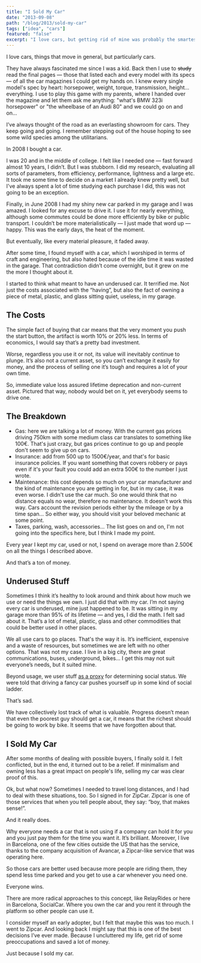 ```yaml
---
title: "I Sold My Car"
date: "2013-09-08"
path: "/blog/2013/sold-my-car"
tags: ["idea", "cars"]
featured: "false"
excerpt: "I love cars, but getting rid of mine was probably the smartest, most gratifying decision I've made during my twenties."
---
```


I love cars, things that move in general, but particularly cars.

They have always fascinated me since I was a kid. Back then I use to ~~study~~ read the final pages — those that listed each and every model with its specs — of all the car magazines I could get my hands on. I knew every single model's spec by heart: horsepower, weight, torque, transmission, height… everything. I use to play this game with my parents, where I handed over the magazine and let them ask me anything: "what's BMW 323i horsepower" or "the wheelbase of an Audi 80" and we could go on and on...

I’ve always thought of the road as an everlasting showroom for cars. They keep going and going. I remember stepping out of the house hoping to see some wild species among the utilitarians.

In 2008 I bought a car.

I was 20 and in the middle of college. I felt like I needed one — fast forward almost 10 years, I didn’t. But I was stubborn. I did my research, evaluating all sorts of parameters, from efficiency, performance, lightness and a large etc. It took me some time to decide on a market I already knew pretty well, but I've always spent a lot of time studying each purchase I did, this was not going to be an exception.

Finally, in June 2008 I had my shiny new car parked in my garage and I was amazed. I looked for any excuse to drive it. I use it for nearly everything, although some commutes could be done more efficiently by bike or public transport. I couldn’t be more materialistically — I just made that word up — happy. This was the early days, the heat of the moment.

But eventually, like every material pleasure, it faded away.

After some time, I found myself with a car, which I worshiped in terms of craft and engineering, but also hated because of the idle time it was wasted in the garage. That contradiction didn’t come overnight, but it grew on me the more I thought about it.

I started to think what meant to have an underused car. It terrified me. Not just the costs associated with the “having”, but also the fact of owning a piece of metal, plastic, and glass sitting quiet, useless, in my garage.


## The Costs
The simple fact of buying that car means that the very moment you push the start button, the artifact is worth 10% or 20% less. In terms of economics, I would say that’s a pretty bad investment.

Worse, regardless you use it or not, its value will inevitably continue to plunge. It’s also not a current asset, so you can’t exchange it easily for money, and the process of selling one it’s tough and requires a lot of your own time.

So, immediate value loss assured lifetime deprecation and non-current asset. Pictured that way, nobody would bet on it, yet everybody seems to drive one.


## The Breakdown
* Gas: here we are talking a lot of money. With the current gas prices driving 750km with some medium class car translates to something like 100€. That's just crazy, but gas prices continue to go up and people don't seem to give up on cars.
* Insurance: add from 500 up to 1500€/year, and that's for basic insurance policies. If you want something that covers robbery or pays even if it's your fault you could add an extra 500€ to the number I just wrote.
* Maintenance: this cost depends so much on your car manufacturer and the kind of maintenance you are getting in for, but in my case, it was even worse. I didn't use the car much. So one would think that no distance equals no wear, therefore no maintenance. It doesn't work this way. Cars account the revision periods either by the mileage or by a time span… So either way, you should visit your beloved mechanic at some point.
* Taxes, parking, wash, accessories… The list goes on and on, I'm not going into the specifics here, but I think I made my point.

Every year I kept my car, used or not, I spend on average more than 2.500€ on all the things I described above.

And that’s a ton of money.


## Underused Stuff
Sometimes I think it’s healthy to look around and think about how much we use or need the things we own. I just did that with my car. I’m not saying every car is underused, mine just happened to be. It was sitting in my garage more than 95% of its lifetime — and yes, I did the math. I felt sad about it. That’s a lot of metal, plastic, glass and other commodities that could be better used in other places.

We all use cars to go places. That's the way it is. It’s inefficient, expensive and a waste of resources, but sometimes we are left with no other options. That was not my case. I live in a big city, there are great communications, buses, underground, bikes… I get this may not suit everyone’s needs, but it suited mine.

Beyond usage, we user stuff [as a proxy](https://jakeseliger.com/2013/08/13/why-would-you-want-to-own-a-car-if-you-could-avoid-it/) for determining social status. We were told that driving a fancy car pushes yourself up in some kind of social ladder.

That’s sad.

We have collectively lost track of what is valuable. Progress doesn’t mean that even the poorest guy should get a car, it means that the richest should be going to work by bike. It seems that we have forgotten about that. 


## I Sold My Car
After some months of dealing with possible buyers, I finally sold it. I felt conflicted, but in the end, it turned out to be a relief. If minimalism and owning less has a great impact on people's life, selling my car was clear proof of this.

Ok, but what now? Sometimes I needed to travel long distances, and I had to deal with these situations, too. So I signed in for ZipCar. Zipcar is one of those services that when you tell people about, they say: “boy, that makes sense!”.

And it really does.

Why everyone needs a car that is not using if a company can hold it for you and you just pay them for the time you want it. It’s brilliant. Moreover, I live in Barcelona, one of the few cities outside the US that has the service, thanks to the company acquisition of Avancar, a Zipcar-like service that was operating here.

So those cars are better used because more people are riding them, they spend less time parked and you get to use a car whenever you need one.

Everyone wins.

There are more radical approaches to this concept, like RelayRides or here in Barcelona, SocialCar. Where you own the car and you rent it through the platform so other people can use it.

I consider myself an early adopter, but I felt that maybe this was too much. I went to Zipcar. And looking back I might say that this is one of the best decisions I’ve ever made. Because I uncluttered my life, get rid of some preoccupations and saved a lot of money.

Just because I sold my car.